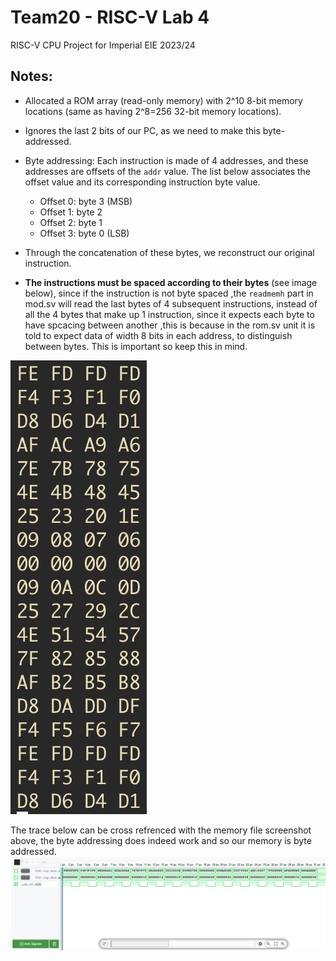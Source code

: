 # Team20 - RISC-V Lab 4
RISC-V CPU Project for Imperial EIE 2023/24

## Notes:

- Allocated a ROM array (read-only memory) with 2^10 8-bit memory locations (same as having 2^8=256 32-bit memory locations).
- Ignores the last 2 bits of our PC, as we need to make this byte-addressed.
- Byte addressing: Each instruction is made of 4 addresses, and these addresses are offsets of the `addr` value. The list below associates the offset value and its corresponding instruction byte value.
  - Offset 0: byte 3 (MSB)
  - Offset 1: byte 2
  - Offset 2: byte 1
  - Offset 3: byte 0 (LSB)
- Through the concatenation of these bytes, we reconstruct our original instruction.

- **The instructions must be spaced according to their bytes** (see image below), since if the instruction is not byte spaced ,the `readmemh` part in mod.sv will read the last bytes of 4 subsequent instructions, instead of all the 4 bytes that make up 1 instruction, since it expects each byte to have spcacing between another ,this is because in the rom.sv unit it is told to expect data of width 8 bits in each address, to distinguish between bytes. This is important so keep this in mind.

![memory](./images/mem.png)

The trace below can be cross refrenced with the memory file screenshot above, the byte addressing does indeed work and so our memory is byte addressed.
![trace](./images/trace.png)
